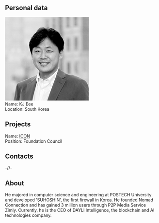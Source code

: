 ## Personal data
![ photo](photo/kj_eee.jpg)  
Name: KJ Eee  
Location: South Korea
## Projects 
Name: [ICON](../projects/icon.md)  
Position: Foundation Council 
## Contacts
-//-
## About
He majored in computer science and engineering at POSTECH University and developed 'SUHOSHIN', the first firewall in Korea. He founded Nomad Connection and has gained 3 million users through P2P Media Service Zimly. Currently, he is the CEO of DAYLI Intelligence, the blockchain and AI technologies company.
